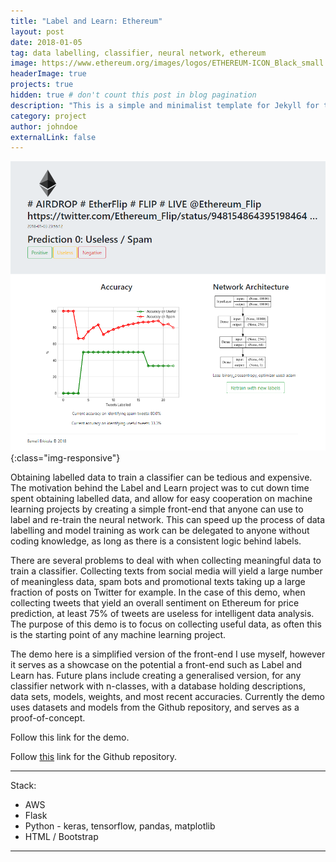 ```yaml
---
title: "Label and Learn: Ethereum"
layout: post
date: 2018-01-05
tag: data labelling, classifier, neural network, ethereum
image: https://www.ethereum.org/images/logos/ETHEREUM-ICON_Black_small.png
headerImage: true
projects: true
hidden: true # don't count this post in blog pagination
description: "This is a simple and minimalist template for Jekyll for those who likes to eat noodles."
category: project
author: johndoe
externalLink: false
---
```


![Screen-shot](/assets/screen-shot.png){:class="img-responsive"}

Obtaining labelled data to train a classifier can be tedious and expensive. The motivation behind the Label and Learn project was to cut down time spent obtaining labelled data, and allow for easy cooperation on machine learning projects by creating a simple front-end that anyone can use to label and re-train the neural network. This can speed up the process of data labelling and model training as work can be delegated to anyone without coding knowledge, as long as there is a consistent logic behind labels. 

There are several problems to deal with when collecting meaningful data to train a classifier. Collecting texts from social media will yield a large number of meaningless data, spam bots and promotional texts taking up a large fraction of posts on Twitter for example. In the case of this demo, when collecting tweets that yield an overall sentiment on Ethereum for price prediction, at least 75% of tweets are useless for intelligent data analysis. The purpose of this demo is to focus on collecting useful data, as often this is the starting point of any machine learning project.

The demo here is a simplified version of the front-end I use myself, however it serves as a showcase on the potential a front-end such as Label and Learn has. Future plans include creating a generalised version, for any classifier network with n-classes, with a database holding descriptions, data sets, models, weights, and most recent accuracies. Currently the demo uses datasets and models from the Github repository, and serves as a proof-of-concept. 


Follow this link for the demo.

Follow [this](https://github.com/youngmil/labelandlearn) link for the Github repository.

---

Stack:

- AWS
- Flask
- Python - keras, tensorflow, pandas, matplotlib
- HTML / Bootstrap

---

